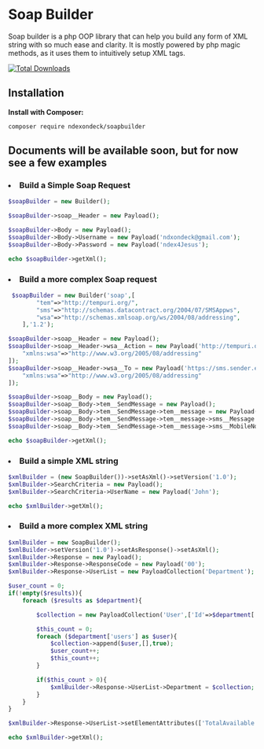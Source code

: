 # Soap Builder

Soap builder is a php OOP library that can help you build any form of XML string with so much ease and clarity. It is mostly powered by php magic methods, as it uses them to intuitively setup XML tags.

[![Total Downloads](https://poser.pugx.org/ndexondeck/soapbuilder/downloads.svg)](https://packagist.org/packages/ndexondeck/lauditor)


## Installation

**Install with Composer:**

```
composer require ndexondeck/soapbuilder
```

## Documents will be available soon, but for now see a few examples

<h3><li>Build a Simple Soap Request</li></h3>
   
```php
$soapBuilder = new Builder();

$soapBuilder->soap__Header = new Payload();

$soapBuilder->Body = new Payload();
$soapBuilder->Body->Username = new Payload('ndxondeck@gmail.com');
$soapBuilder->Body->Password = new Payload('ndex4Jesus');

echo $soapBuilder->getXml();
```


<h3><li>Build a more complex Soap request</li></h3>
   
```php
 $soapBuilder = new Builder('soap',[
        "tem"=>"http://tempuri.org/",
        "sms"=>"http://schemas.datacontract.org/2004/07/SMSAppws",
        "wsa"=>"http://schemas.xmlsoap.org/ws/2004/08/addressing",
    ],'1.2');

$soapBuilder->soap__Header = new Payload();
$soapBuilder->soap__Header->wsa__Action = new Payload('http://tempuri.org/IService/SendMessage',[
    "xmlns:wsa"=>"http://www.w3.org/2005/08/addressing"
]);
$soapBuilder->soap__Header->wsa__To = new Payload('https://sms.sender.example/Service.svc',[
    "xmlns:wsa"=>"http://www.w3.org/2005/08/addressing"
]);

$soapBuilder->soap__Body = new Payload();
$soapBuilder->soap__Body->tem__SendMessage = new Payload();
$soapBuilder->soap__Body->tem__SendMessage->tem__message = new Payload();
$soapBuilder->soap__Body->tem__SendMessage->tem__message->sms__Message = new Payload($msg);
$soapBuilder->soap__Body->tem__SendMessage->tem__message->sms__MobileNo = new Payload($phone);

echo $soapBuilder->getXml();
```


<h3><li>Build a simple XML string</li></h3>
   
```php
$xmlBuilder = (new SoapBuilder())->setAsXml()->setVersion('1.0');
$xmlBuilder->SearchCriteria = new Payload();
$xmlBuilder->SearchCriteria->UserName = new Payload('John');

echo $xmlBuilder->getXml();
```


<h3><li>Build a more complex XML string</li></h3>
   
```php
$xmlBuilder = new SoapBuilder();
$xmlBuilder->setVersion('1.0')->setAsResponse()->setAsXml();
$xmlBuilder->Response = new Payload();
$xmlBuilder->Response->ResponseCode = new Payload('00');
$xmlBuilder->Response->UserList = new PayloadCollection('Department');

$user_count = 0;
if(!empty($results)){
    foreach ($results as $department){

        $collection = new PayloadCollection('User',['Id'=>$department['id'], 'Name'=>$department['name']]);

        $this_count = 0;
        foreach ($department['users'] as $user){
            $collection->append($user,[],true);
            $user_count++;
            $this_count++;
        }

        if($this_count > 0){
            $xmlBuilder->Response->UserList->Department = $collection;
        }
    }
}

$xmlBuilder->Response->UserList->setElementAttributes(['TotalAvailable'=>$user_count]);

echo $xmlBuilder->getXml();
```